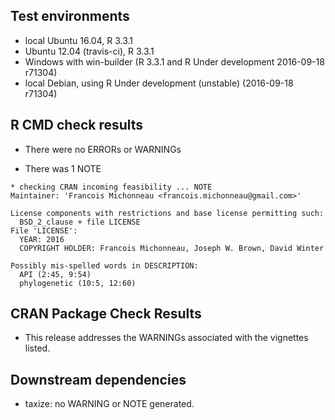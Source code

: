 ## Test environments

- local Ubuntu 16.04, R 3.3.1
- Ubuntu 12.04 (travis-ci), R 3.3.1
- Windows with win-builder (R 3.3.1 and R Under development 2016-09-18 r71304)
- local Debian, using R Under development (unstable) (2016-09-18 r71304)

## R CMD check results

- There were no ERRORs or WARNINGs

- There was 1 NOTE

```
* checking CRAN incoming feasibility ... NOTE
Maintainer: 'Francois Michonneau <francois.michonneau@gmail.com>'

License components with restrictions and base license permitting such:
  BSD_2_clause + file LICENSE
File 'LICENSE':
  YEAR: 2016
  COPYRIGHT HOLDER: Francois Michonneau, Joseph W. Brown, David Winter

Possibly mis-spelled words in DESCRIPTION:
  API (2:45, 9:54)
  phylogenetic (10:5, 12:60)
```

## CRAN Package Check Results

* This release addresses the WARNINGs associated with the vignettes listed.

## Downstream dependencies

* taxize: no WARNING or NOTE generated.

